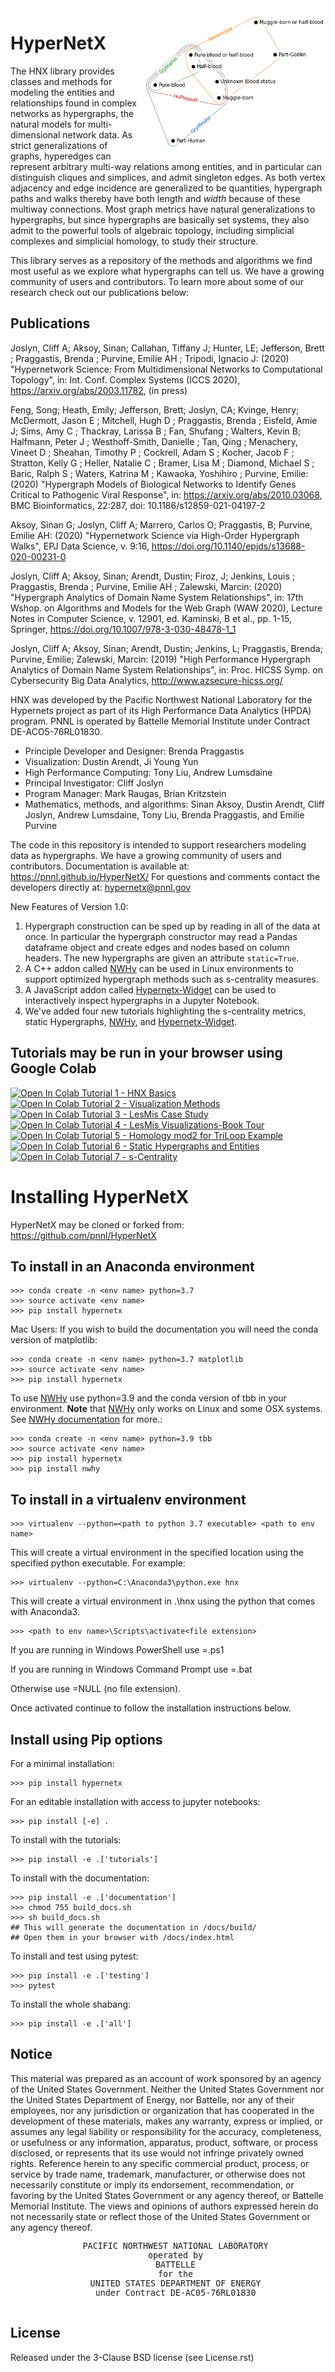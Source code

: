 <img src="docs/source/images/harrypotter_basic_hyp.png" align="right" width="300pt">

HyperNetX
=========

The HNX library provides classes and methods for modeling the entities and relationships 
found in complex networks as hypergraphs, the natural models for multi-dimensional network data.
As strict generalizations of graphs, hyperedges can represent arbitrary multi-way relations 
among entities, and in particular can distinguish cliques and simplices, and admit singleton edges.
As both vertex adjacency and edge
incidence are generalized to be quantities,
hypergraph paths and walks thereby have both length and *width* because of these multiway connections. 
Most graph metrics have natural generalizations to hypergraphs, but since
hypergraphs are basically set systems, they also admit to the powerful tools of algebraic topology,
including simplicial complexes and simplicial homology, to study their structure.

This library serves as a repository of the methods and algorithms we find most useful
as we explore what hypergraphs can tell us. We have a growing community of users and contributors. 
To learn more about some of our research check out our publications below:

Publications
------------
Joslyn, Cliff A; Aksoy, Sinan; Callahan, Tiffany J; Hunter, LE; Jefferson, Brett ; Praggastis, Brenda ; Purvine, Emilie AH ; Tripodi, Ignacio J: (2020) "Hypernetwork Science: From Multidimensional Networks to Computational Topology", in: Int. Conf. Complex Systems (ICCS 2020), https://arxiv.org/abs/2003.11782, (in press)

Feng, Song; Heath, Emily; Jefferson, Brett; Joslyn, CA; Kvinge, Henry; McDermott, Jason E ; Mitchell, Hugh D ; Praggastis, Brenda ; Eisfeld, Amie J; Sims, Amy C ; Thackray, Larissa B ; Fan, Shufang ; Walters, Kevin B; Halfmann, Peter J ; Westhoff-Smith, Danielle ; Tan, Qing ; Menachery, Vineet D ; Sheahan, Timothy P ; Cockrell, 
Adam S ; Kocher, Jacob F ; Stratton, Kelly G ; Heller, Natalie C ; Bramer, Lisa M ; Diamond, Michael S ; Baric, Ralph S ; Waters, Katrina M ; Kawaoka, Yoshihiro ; Purvine, Emilie: (2020) "Hypergraph Models of Biological Networks to Identify Genes Critical to Pathogenic Viral Response", in: https://arxiv.org/abs/2010.03068, BMC Bioinformatics, 22:287, doi: 10.1186/s12859-021-04197-2

Aksoy, Sinan G; Joslyn, Cliff A; Marrero, Carlos O; Praggastis, B; Purvine, Emilie AH: (2020) "Hypernetwork Science via High-Order Hypergraph Walks", EPJ Data Science, v. 9:16, https://doi.org/10.1140/epjds/s13688-020-00231-0

Joslyn, Cliff A; Aksoy, Sinan; Arendt, Dustin; Firoz, J; Jenkins, Louis ; Praggastis, Brenda ; Purvine, Emilie AH ; Zalewski, Marcin: (2020) "Hypergraph Analytics of Domain Name System Relationships", in: 17th Wshop. on Algorithms and Models for the Web Graph (WAW 2020), Lecture Notes in Computer Science, v. 12901, ed. Kaminski, B et al., pp. 1-15, Springer, https://doi.org/10.1007/978-3-030-48478-1_1

Joslyn, Cliff A; Aksoy, Sinan; Arendt, Dustin; Jenkins, L; Praggastis, Brenda; Purvine, Emilie; Zalewski, Marcin: (2019) "High Performance Hypergraph Analytics of Domain Name System Relationships", in: Proc. HICSS Symp. on Cybersecurity Big Data Analytics, http://www.azsecure-hicss.org/


HNX was developed by the Pacific Northwest National Laboratory for the
Hypernets project as part of its High Performance Data Analytics (HPDA) program.
PNNL is operated by Battelle Memorial Institute under Contract DE-ACO5-76RL01830.

* Principle Developer and Designer: Brenda Praggastis
* Visualization: Dustin Arendt, Ji Young Yun
* High Performance Computing: Tony Liu, Andrew Lumsdaine
* Principal Investigator: Cliff Joslyn
* Program Manager: Mark Raugas, Brian Kritzstein
* Mathematics, methods, and algorithms: Sinan Aksoy, Dustin Arendt, Cliff Joslyn, Andrew Lumsdaine, Tony Liu, Brenda Praggastis, and Emilie Purvine

The code in this repository is intended to support researchers modeling data
as hypergraphs. We have a growing community of users and contributors.
Documentation is available at: <https://pnnl.github.io/HyperNetX/>
For questions and comments contact the developers directly at:
	<hypernetx@pnnl.gov>

New Features of Version 1.0:

1. Hypergraph construction can be sped up by reading in all of the data at once. In particular the hypergraph constructor may read a Pandas dataframe object and create edges and nodes based on column headers. The new hypergraphs are given an attribute `static=True`.
2. A C++ addon called [NWHy](docs/build/nwhy.html) can be used in Linux environments to support optimized hypergraph methods such as s-centrality measures.
3. A JavaScript addon called [Hypernetx-Widget](docs/build/widget.html) can be used to interactively inspect hypergraphs in a Jupyter Notebook.
4. We've added four new tutorials highlighting the s-centrality metrics, static Hypergraphs, [NWHy](docs/build/nwhy.html), and [Hypernetx-Widget](docs/build/widget.html).

Tutorials may be run in your browser using Google Colab
-------------------------------------------------------

<a href="https://colab.research.google.com/github/pnnl/HyperNetX/blob/master/tutorials/Tutorial%201%20-%20HNX%20Basics.ipynb" target="_blank">
  <img src="https://colab.research.google.com/assets/colab-badge.svg" alt="Open In Colab"/>
	<span >Tutorial 1 - HNX Basics</span>
</a>
</br>

<a href="https://colab.research.google.com/github/pnnl/HyperNetX/blob/master/tutorials/Tutorial%202%20-%20Visualization%20Methods.ipynb" target="_blank">
  <img src="https://colab.research.google.com/assets/colab-badge.svg" alt="Open In Colab"/>
	<span >Tutorial 2 - Visualization Methods</span>
</a>
</br>

<a href="https://colab.research.google.com/github/pnnl/HyperNetX/blob/master/tutorials/Tutorial%203%20-%20LesMis%20Case%20Study.ipynb" target="_blank">
  <img src="https://colab.research.google.com/assets/colab-badge.svg" alt="Open In Colab"/>
	<span >Tutorial 3 - LesMis Case Study</span>
</a>
</br>

<a href="https://colab.research.google.com/github/pnnl/HyperNetX/blob/master/tutorials/Tutorial%204%20-%20LesMis%20Visualizations-BookTour.ipynb" target="_blank">
  <img src="https://colab.research.google.com/assets/colab-badge.svg" alt="Open In Colab"/>
	<span >Tutorial 4 - LesMis Visualizations-Book Tour</span>
</a>
</br>

<a href="https://colab.research.google.com/github/pnnl/HyperNetX/blob/master/tutorials/Tutorial%205%20-%20Homology%20mod%202%20for%20TriLoop%20Example.ipynb" target="_blank">
  <img src="https://colab.research.google.com/assets/colab-badge.svg" alt="Open In Colab"/>
	<span >Tutorial 5 - Homology mod2 for TriLoop Example</span>
</a>
</br>

<a href="https://colab.research.google.com/github/pnnl/HyperNetX/blob/master/tutorials/Tutorial%206%20-%20Static%20Hypergraphs%20and%20Entities.ipynb" target="_blank">
  <img src="https://colab.research.google.com/assets/colab-badge.svg" alt="Open In Colab"/>
	<span >Tutorial 6 - Static Hypergraphs and Entities</span>
</a>
</br>

<a href="https://colab.research.google.com/github/pnnl/HyperNetX/blob/master/tutorials/Tutorial%20%20-%20s-centrality.ipynb" target="_blank">
  <img src="https://colab.research.google.com/assets/colab-badge.svg" alt="Open In Colab"/>
	<span >Tutorial 7 - s-Centrality</span>
</a>
</br>

	
Installing HyperNetX
====================
HyperNetX may be cloned or forked from: <https://github.com/pnnl/HyperNetX> 

To install in an Anaconda environment
-------------------------------------

	>>> conda create -n <env name> python=3.7
	>>> source activate <env name>
	>>> pip install hypernetx

Mac Users: If you wish to build the documentation you will need
the conda version of matplotlib:

	>>> conda create -n <env name> python=3.7 matplotlib
	>>> source activate <env name>
	>>> pip install hypernetx	

To use [NWHy](docs/build/nwhy.html) use python=3.9 and the conda version of tbb in your environment. 
**Note** that [NWHy](docs/build/nwhy.html) only works on Linux and some OSX systems. See [NWHy documentation](docs/build/nwhy.html) for more.:

	>>> conda create -n <env name> python=3.9 tbb
	>>> source activate <env name>
	>>> pip install hypernetx
	>>> pip install nwhy

To install in a virtualenv environment
--------------------------------------

	>>> virtualenv --python=<path to python 3.7 executable> <path to env name>

This will create a virtual environment in the specified location using
the specified python executable. For example:

	>>> virtualenv --python=C:\Anaconda3\python.exe hnx

This will create a virtual environment in .\hnx using the python
that comes with Anaconda3.

	>>> <path to env name>\Scripts\activate<file extension>

If you are running in Windows PowerShell use <file extension>=.ps1

If you are running in Windows Command Prompt use <file extension>=.bat

Otherwise use <file extension>=NULL (no file extension).

Once activated continue to follow the installation instructions below.


Install using Pip options
-------------------------
For a minimal installation:

	>>> pip install hypernetx

For an editable installation with access to jupyter notebooks:

    >>> pip install [-e] .

To install with the tutorials:

	>>> pip install -e .['tutorials']

To install with the documentation:

	>>> pip install -e .['documentation']
	>>> chmod 755 build_docs.sh
	>>> sh build_docs.sh
	## This will generate the documentation in /docs/build/
	## Open them in your browser with /docs/index.html

To install and test using pytest:

	>>> pip install -e .['testing']
	>>> pytest

To install the whole shabang:

	>>> pip install -e .['all']

Notice
------
This material was prepared as an account of work sponsored by an agency of the United States Government.  Neither the United States Government nor the United States Department of Energy, nor Battelle, nor any of their employees, nor any jurisdiction or organization that has cooperated in the development of these materials, makes any warranty, express or implied, or assumes any legal liability or responsibility for the accuracy, completeness, or usefulness or any information, apparatus, product, software, or process disclosed, or represents that its use would not infringe privately owned rights.
Reference herein to any specific commercial product, process, or service by trade name, trademark, manufacturer, or otherwise does not necessarily constitute or imply its endorsement, recommendation, or favoring by the United States Government or any agency thereof, or Battelle Memorial Institute. The views and opinions of authors expressed herein do not necessarily state or reflect those of the United States Government or any agency thereof.

   <div align=center>
   <pre style="align-text:center;font-size:10pt">
   PACIFIC NORTHWEST NATIONAL LABORATORY
   operated by
   BATTELLE
   for the
   UNITED STATES DEPARTMENT OF ENERGY
   under Contract DE-AC05-76RL01830
   </pre>
   </div>


License
-------

Released under the 3-Clause BSD license (see License.rst)


